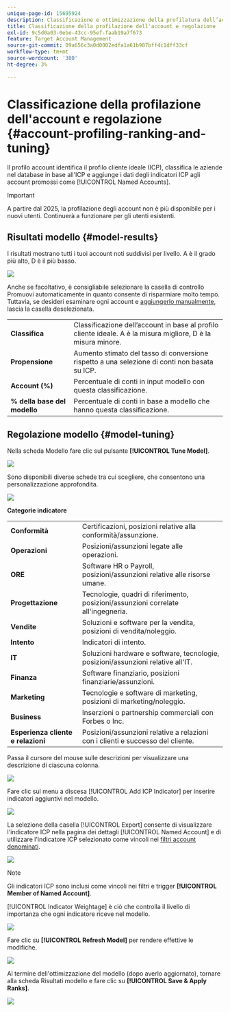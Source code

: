 ```yaml
---
unique-page-id: 15695924
description: Classificazione e ottimizzazione della profilatura dell’account - Documentazione di Marketo - Documentazione del prodotto
title: Classificazione della profilazione dell'account e regolazione
exl-id: 9c5d0a03-0ebe-43cc-95ef-faab19a7f673
feature: Target Account Management
source-git-commit: 09a656c3a0d0002edfa1a61b987bff4c1dff33cf
workflow-type: tm+mt
source-wordcount: '380'
ht-degree: 3%

---
```


# Classificazione della profilazione dell&#39;account e regolazione {#account-profiling-ranking-and-tuning}

Il profilo account identifica il profilo cliente ideale (ICP), classifica le aziende nel database in base all&#39;ICP e aggiunge i dati degli indicatori ICP agli account promossi come [!UICONTROL Named Accounts].

>[!IMPORTANT]
>
>A partire dal 2025, la profilazione degli account non è più disponibile per i nuovi utenti. Continuerà a funzionare per gli utenti esistenti.

## Risultati modello {#model-results}

I risultati mostrano tutti i tuoi account noti suddivisi per livello. A è il grado più alto, D è il più basso.

![](assets/results.png)

Anche se facoltativo, è consigliabile selezionare la casella di controllo Promuovi automaticamente in quanto consente di risparmiare molto tempo. Tuttavia, se desideri esaminare ogni account e [aggiungerlo manualmente](/help/marketo/product-docs/target-account-management/target/named-accounts/discover-accounts.md#discover-crm-accounts), lascia la casella deselezionata.

<table>
 <tbody>
  <tr>
   <td><strong><span class="uicontrol">Classifica</span></strong></td>
   <td>
    <div>
      Classificazione dell’account in base al profilo cliente ideale. A è la misura migliore, D è la misura minore.
    </div></td>
  </tr>
  <tr>
   <td><strong><span class="uicontrol">Propensione</span></strong></td>
   <td>
    <div>
      Aumento stimato del tasso di conversione rispetto a una selezione di conti non basata su ICP.
    </div></td>
  </tr>
  <tr>
   <td><strong><span class="uicontrol">Account (%)</span></strong></td>
   <td>
    <div>
      Percentuale di conti in input modello con questa classificazione.
    </div></td>
  </tr>
  <tr>
   <td><strong><span class="uicontrol">% della base del modello</span></strong></td>
   <td>
    <div>
      Percentuale di conti in base a modello che hanno questa classificazione.
    </div></td>
  </tr>
 </tbody>
</table>

## Regolazione modello {#model-tuning}

Nella scheda Modello fare clic sul pulsante **[!UICONTROL Tune Model]**.

![](assets/two.png)

Sono disponibili diverse schede tra cui scegliere, che consentono una personalizzazione approfondita.

![](assets/tuning-page.png)

**Categorie indicatore**

<table>
 <tbody>
  <tr>
   <td><strong><span class="uicontrol">Conformità</span></strong></td>
   <td>
    <div>
      Certificazioni, posizioni relative alla conformità/assunzione.
    </div></td>
  </tr>
  <tr>
   <td><strong><span class="uicontrol">Operazioni</span></strong></td>
   <td>
    <div>
      Posizioni/assunzioni legate alle operazioni.
    </div></td>
  </tr>
  <tr>
   <td><strong><span class="uicontrol">ORE</span></strong></td>
   <td>
    <div>
      Software HR o Payroll, posizioni/assunzioni relative alle risorse umane.
    </div></td>
  </tr>
  <tr>
   <td><strong><span class="uicontrol">Progettazione</span></strong></td>
   <td>
    <div>
      Tecnologie, quadri di riferimento, posizioni/assunzioni correlate all'ingegneria.
    </div></td>
  </tr>
  <tr>
   <td><strong><span class="uicontrol">Vendite</span></strong></td>
   <td>
    <div>
      Soluzioni e software per la vendita, posizioni di vendita/noleggio.
    </div></td>
  </tr>
  <tr>
   <td><strong><span class="uicontrol">Intento</span></strong></td>
   <td>
    <div>
      Indicatori di intento.
    </div></td>
  </tr>
  <tr>
   <td><strong><span class="uicontrol">IT</span></strong></td>
   <td>
    <div>
      Soluzioni hardware e software, tecnologie, posizioni/assunzioni relative all'IT.
    </div></td>
  </tr>
  <tr>
   <td><strong><span class="uicontrol">Finanza</span></strong></td>
   <td>
    <div>
      Software finanziario, posizioni finanziarie/assunzioni.
    </div></td>
  </tr>
  <tr>
   <td><strong><span class="uicontrol">Marketing</span></strong></td>
   <td>
    <div>
      Tecnologie e software di marketing, posizioni di marketing/noleggio.
    </div></td>
  </tr>
  <tr>
   <td><strong><span class="uicontrol">Business</span></strong></td>
   <td>
    <div>
      Inserzioni o partnership commerciali con Forbes o Inc.
    </div></td>
  </tr>
  <tr>
   <td><strong><span class="uicontrol">Esperienza cliente e relazioni</span></strong></td>
   <td>
    <div>
      Posizioni/assunzioni relative a relazioni con i clienti e successo del cliente.
    </div></td>
  </tr>
 </tbody>
</table>

Passa il cursore del mouse sulle descrizioni per visualizzare una descrizione di ciascuna colonna.

![](assets/tool-tip.png)

Fare clic sul menu a discesa [!UICONTROL Add ICP Indicator] per inserire indicatori aggiuntivi nel modello.

![](assets/add-icp.png)

La selezione della casella [!UICONTROL Export] consente di visualizzare l&#39;indicatore ICP nella pagina dei dettagli [!UICONTROL Named Account] e di utilizzare l&#39;indicatore ICP selezionato come vincoli nei [filtri account denominati](/help/marketo/product-docs/target-account-management/engage/account-filters.md).

![](assets/export.png)

>[!NOTE]
>
>Gli indicatori ICP sono inclusi come vincoli nei filtri e trigger **[!UICONTROL Member of Named Account]**.

[!UICONTROL Indicator Weightage] è ciò che controlla il livello di importanza che ogni indicatore riceve nel modello.

![](assets/weightage.png)

Fare clic su **[!UICONTROL Refresh Model]** per rendere effettive le modifiche.

![](assets/refresh-button.png)

Al termine dell&#39;ottimizzazione del modello (dopo averlo aggiornato), tornare alla scheda Risultati modello e fare clic su **[!UICONTROL Save & Apply Ranks]**.

![](assets/ranks.png)
